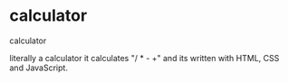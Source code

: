 # calculator
 calculator

 literally a calculator
 it calculates "/ * - +" and its written with HTML, CSS and JavaScript.
